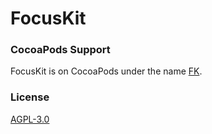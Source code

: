 # FocusKit

### CocoaPods Support

FocusKit is on CocoaPods under the name [FK](https://cocoapods.org/?q=FK).

### License

[AGPL-3.0](http://choosealicense.com/licenses/agpl-3.0/)
